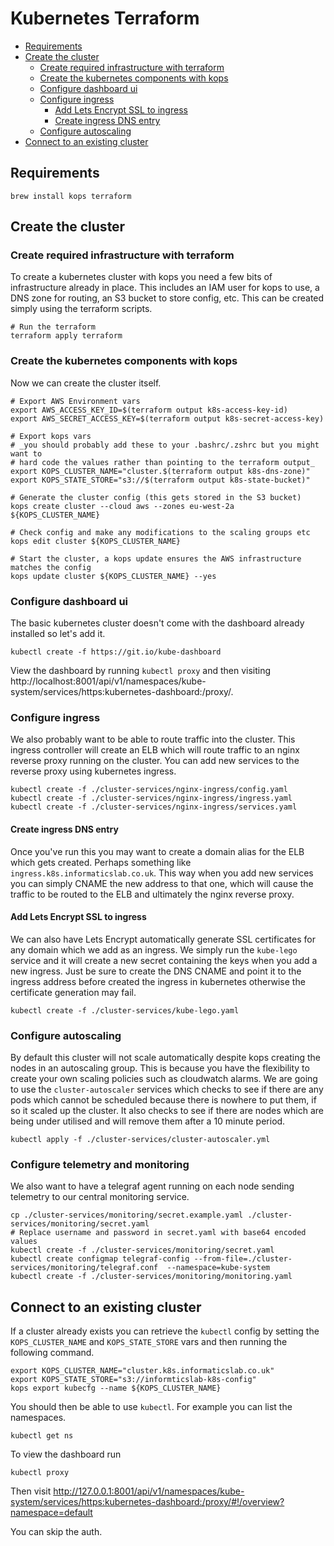 # Kubernetes Terraform

* [Requirements](#requirements)
* [Create the cluster](#create-the-cluster)
   * [Create required infrastructure with terraform](#create-required-infrastructure)
   * [Create the kubernetes components with kops](#create-the-kubernetes-components)
   * [Configure dashboard ui](#configure-dashboard-ui)
   * [Configure ingress](#configure-ingress)
      * [Add Lets Encrypt SSL to ingress](#add-lets-encrypt-ssl-to-ingress)
      * [Create ingress DNS entry](#create-ingress-dns-entry)
   * [Configure autoscaling](#configure-autoscaling)
* [Connect to an existing cluster](#connect-to-an-existing-cluster)

## Requirements

```shell
brew install kops terraform
```

## Create the cluster

### Create required infrastructure with terraform

To create a kubernetes cluster with kops you need a few bits of infrastructure already in place. This includes an IAM user for kops to use, a DNS zone for routing, an S3 bucket to store config, etc. This can be created simply using the terraform scripts.

```shell
# Run the terraform
terraform apply terraform
```

### Create the kubernetes components with kops

Now we can create the cluster itself.

```shell
# Export AWS Environment vars
export AWS_ACCESS_KEY_ID=$(terraform output k8s-access-key-id)
export AWS_SECRET_ACCESS_KEY=$(terraform output k8s-secret-access-key)

# Export kops vars
# _you should probably add these to your .bashrc/.zshrc but you might want to
# hard code the values rather than pointing to the terraform output_
export KOPS_CLUSTER_NAME="cluster.$(terraform output k8s-dns-zone)"
export KOPS_STATE_STORE="s3://$(terraform output k8s-state-bucket)"

# Generate the cluster config (this gets stored in the S3 bucket)
kops create cluster --cloud aws --zones eu-west-2a ${KOPS_CLUSTER_NAME}

# Check config and make any modifications to the scaling groups etc
kops edit cluster ${KOPS_CLUSTER_NAME}

# Start the cluster, a kops update ensures the AWS infrastructure matches the config
kops update cluster ${KOPS_CLUSTER_NAME} --yes
```

### Configure dashboard ui

The basic kubernetes cluster doesn't come with the dashboard already installed so let's add it.

```shell
kubectl create -f https://git.io/kube-dashboard
```

View the dashboard by running `kubectl proxy` and then visiting http://localhost:8001/api/v1/namespaces/kube-system/services/https:kubernetes-dashboard:/proxy/.

### Configure ingress

We also probably want to be able to route traffic into the cluster. This ingress controller will create an ELB which will route traffic to an nginx reverse proxy running on the cluster. You can add new services to the reverse proxy using kubernetes ingress.

```shell
kubectl create -f ./cluster-services/nginx-ingress/config.yaml
kubectl create -f ./cluster-services/nginx-ingress/ingress.yaml
kubectl create -f ./cluster-services/nginx-ingress/services.yaml
```

#### Create ingress DNS entry

Once you've run this you may want to create a domain alias for the ELB which gets created. Perhaps something like `ingress.k8s.informaticslab.co.uk`. This way when you add new services you can simply CNAME the new address to that one, which will cause the traffic to be routed to the ELB and ultimately the nginx reverse proxy.

#### Add Lets Encrypt SSL to ingress

We can also have Lets Encrypt automatically generate SSL certificates for any domain which we add as an ingress. We simply run the `kube-lego` service and it will create a new secret containing the keys when you add a new ingress. Just be sure to create the DNS CNAME and point it to the ingress address before created the ingress in kubernetes otherwise the certificate generation may fail.

```shell
kubectl create -f ./cluster-services/kube-lego.yaml
```

### Configure autoscaling

By default this cluster will not scale automatically despite kops creating the nodes in an autoscaling group. This is because you have the flexibility to create your own scaling policies such as cloudwatch alarms. We are going to use the `cluster-autoscaler` services which checks to see if there are any pods which cannot be scheduled because there is nowhere to put them, if so it scaled up the cluster. It also checks to see if there are nodes which are being under utilised and will remove them after a 10 minute period.

```shell
kubectl apply -f ./cluster-services/cluster-autoscaler.yml
```

### Configure telemetry and monitoring

We also want to have a telegraf agent running on each node sending telemetry to our central monitoring service.

```shell
cp ./cluster-services/monitoring/secret.example.yaml ./cluster-services/monitoring/secret.yaml
# Replace username and password in secret.yaml with base64 encoded values
kubectl create -f ./cluster-services/monitoring/secret.yaml
kubectl create configmap telegraf-config --from-file=./cluster-services/monitoring/telegraf.conf  --namespace=kube-system
kubectl create -f ./cluster-services/monitoring/monitoring.yaml
```

## Connect to an existing cluster

If a cluster already exists you can retrieve the `kubectl` config by setting the `KOPS_CLUSTER_NAME` and `KOPS_STATE_STORE` vars and then running the following command.

```shell
export KOPS_CLUSTER_NAME="cluster.k8s.informaticslab.co.uk"
export KOPS_STATE_STORE="s3://informticslab-k8s-config"
kops export kubecfg --name ${KOPS_CLUSTER_NAME}
```

You should then be able to use `kubectl`. For example you can list the namespaces.

```shell
kubectl get ns
```

To view the dashboard run

```
kubectl proxy
```

Then visit http://127.0.0.1:8001/api/v1/namespaces/kube-system/services/https:kubernetes-dashboard:/proxy/#!/overview?namespace=default

You can skip the auth.

